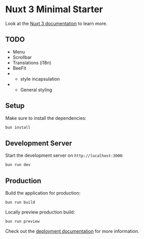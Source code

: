 # Nuxt 3 Minimal Starter

Look at the [Nuxt 3 documentation](https://nuxt.com/docs/getting-started/introduction) to learn more.

## TODO

* Menu
* Scrollbar
* Translations (i18n)
* BeeFit
* * style incapsulation
* * General styling

## Setup

Make sure to install the dependencies:

```bash
bun install
```

## Development Server

Start the development server on `http://localhost:3000`:

```bash
bun run dev
```

## Production

Build the application for production:

```bash
bun run build
```

Locally preview production build:

```bash
bun run preview
```

Check out the [deployment documentation](https://nuxt.com/docs/getting-started/deployment) for more information.
